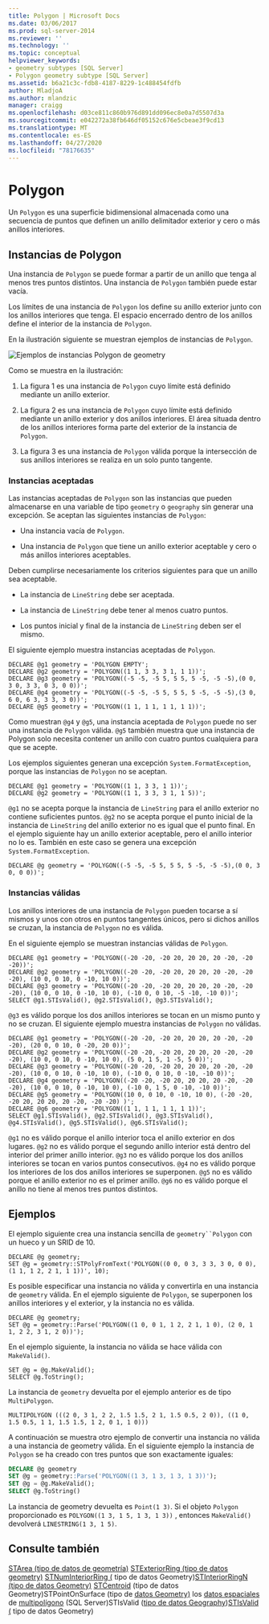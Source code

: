 ```yaml
---
title: Polygon | Microsoft Docs
ms.date: 03/06/2017
ms.prod: sql-server-2014
ms.reviewer: ''
ms.technology: ''
ms.topic: conceptual
helpviewer_keywords:
- geometry subtypes [SQL Server]
- Polygon geometry subtype [SQL Server]
ms.assetid: b6a21c3c-fdb8-4187-8229-1c488454fdfb
author: MladjoA
ms.author: mlandzic
manager: craigg
ms.openlocfilehash: d03ce811c860b976d891dd096ec8e0a7d5507d3a
ms.sourcegitcommit: e042272a38fb646df05152c676e5cbeae3f9cd13
ms.translationtype: MT
ms.contentlocale: es-ES
ms.lasthandoff: 04/27/2020
ms.locfileid: "78176635"
---
```

# <a name="polygon"></a>Polygon
  Un `Polygon` es una superficie bidimensional almacenada como una secuencia de puntos que definen un anillo delimitador exterior y cero o más anillos interiores.

## <a name="polygon-instances"></a>Instancias de Polygon
 Una instancia de `Polygon` se puede formar a partir de un anillo que tenga al menos tres puntos distintos. Una instancia de `Polygon` también puede estar vacía.

 Los límites de una instancia de `Polygon` los define su anillo exterior junto con los anillos interiores que tenga. El espacio encerrado dentro de los anillos define el interior de la instancia de `Polygon`.

 En la ilustración siguiente se muestran ejemplos de instancias de `Polygon`.

 ![Ejemplos de instancias Polygon de geometry](../../database-engine/media/polygon.gif "Ejemplos de instancias Polygon de geometry")

 Como se muestra en la ilustración:

1.  La figura 1 es una instancia de `Polygon` cuyo límite está definido mediante un anillo exterior.

2.  La figura 2 es una instancia de `Polygon` cuyo límite está definido mediante un anillo exterior y dos anillos interiores. El área situada dentro de los anillos interiores forma parte del exterior de la instancia de `Polygon`.

3.  La figura 3 es una instancia de `Polygon` válida porque la intersección de sus anillos interiores se realiza en un solo punto tangente.

### <a name="accepted-instances"></a>Instancias aceptadas
 Las instancias aceptadas de `Polygon` son las instancias que pueden almacenarse en una variable de tipo `geometry` o `geography` sin generar una excepción. Se aceptan las siguientes instancias de `Polygon`:

-   Una instancia vacía de `Polygon`.

-   Una instancia de `Polygon` que tiene un anillo exterior aceptable y cero o más anillos interiores aceptables.

 Deben cumplirse necesariamente los criterios siguientes para que un anillo sea aceptable.

-   La instancia de `LineString` debe ser aceptada.

-   La instancia de `LineString` debe tener al menos cuatro puntos.

-   Los puntos inicial y final de la instancia de `LineString` deben ser el mismo.

 El siguiente ejemplo muestra instancias aceptadas de `Polygon`.

```
DECLARE @g1 geometry = 'POLYGON EMPTY';
DECLARE @g2 geometry = 'POLYGON((1 1, 3 3, 3 1, 1 1))';
DECLARE @g3 geometry = 'POLYGON((-5 -5, -5 5, 5 5, 5 -5, -5 -5),(0 0, 3 0, 3 3, 0 3, 0 0))';
DECLARE @g4 geometry = 'POLYGON((-5 -5, -5 5, 5 5, 5 -5, -5 -5),(3 0, 6 0, 6 3, 3 3, 3 0))';
DECLARE @g5 geometry = 'POLYGON((1 1, 1 1, 1 1, 1 1))';
```

 Como muestran `@g4` y `@g5`, una instancia aceptada de `Polygon` puede no ser una instancia de `Polygon` válida. `@g5` también muestra que una instancia de Polygon solo necesita contener un anillo con cuatro puntos cualquiera para que se acepte.

 Los ejemplos siguientes generan una excepción `System.FormatException`, porque las instancias de `Polygon` no se aceptan.

```
DECLARE @g1 geometry = 'POLYGON((1 1, 3 3, 1 1))';
DECLARE @g2 geometry = 'POLYGON((1 1, 3 3, 3 1, 1 5))';
```

 `@g1` no se acepta porque la instancia de `LineString` para el anillo exterior no contiene suficientes puntos. `@g2` no se acepta porque el punto inicial de la instancia de `LineString` del anillo exterior no es igual que el punto final. En el ejemplo siguiente hay un anillo exterior aceptable, pero el anillo interior no lo es. También en este caso se genera una excepción `System.FormatException`.

```
DECLARE @g geometry = 'POLYGON((-5 -5, -5 5, 5 5, 5 -5, -5 -5),(0 0, 3 0, 0 0))';
```

### <a name="valid-instances"></a>Instancias válidas
 Los anillos interiores de una instancia de `Polygon` pueden tocarse a sí mismos y unos con otros en puntos tangentes únicos, pero si dichos anillos se cruzan, la instancia de `Polygon` no es válida.

 En el siguiente ejemplo se muestran instancias válidas de `Polygon`.

```
DECLARE @g1 geometry = 'POLYGON((-20 -20, -20 20, 20 20, 20 -20, -20 -20))';
DECLARE @g2 geometry = 'POLYGON((-20 -20, -20 20, 20 20, 20 -20, -20 -20), (10 0, 0 10, 0 -10, 10 0))';
DECLARE @g3 geometry = 'POLYGON((-20 -20, -20 20, 20 20, 20 -20, -20 -20), (10 0, 0 10, 0 -10, 10 0), (-10 0, 0 10, -5 -10, -10 0))';
SELECT @g1.STIsValid(), @g2.STIsValid(), @g3.STIsValid();
```

 `@g3` es válido porque los dos anillos interiores se tocan en un mismo punto y no se cruzan. El siguiente ejemplo muestra instancias de `Polygon` no válidas.

```
DECLARE @g1 geometry = 'POLYGON((-20 -20, -20 20, 20 20, 20 -20, -20 -20), (20 0, 0 10, 0 -20, 20 0))';
DECLARE @g2 geometry = 'POLYGON((-20 -20, -20 20, 20 20, 20 -20, -20 -20), (10 0, 0 10, 0 -10, 10 0), (5 0, 1 5, 1 -5, 5 0))';
DECLARE @g3 geometry = 'POLYGON((-20 -20, -20 20, 20 20, 20 -20, -20 -20), (10 0, 0 10, 0 -10, 10 0), (-10 0, 0 10, 0 -10, -10 0))';
DECLARE @g4 geometry = 'POLYGON((-20 -20, -20 20, 20 20, 20 -20, -20 -20), (10 0, 0 10, 0 -10, 10 0), (-10 0, 1 5, 0 -10, -10 0))';
DECLARE @g5 geometry = 'POLYGON((10 0, 0 10, 0 -10, 10 0), (-20 -20, -20 20, 20 20, 20 -20, -20 -20) )';
DECLARE @g6 geometry = 'POLYGON((1 1, 1 1, 1 1, 1 1))';
SELECT @g1.STIsValid(), @g2.STIsValid(), @g3.STIsValid(), @g4.STIsValid(), @g5.STIsValid(), @g6.STIsValid();
```

 `@g1` no es válido porque el anillo interior toca el anillo exterior en dos lugares. `@g2` no es válido porque el segundo anillo interior está dentro del interior del primer anillo interior. `@g3` no es válido porque los dos anillos interiores se tocan en varios puntos consecutivos. `@g4` no es válido porque los interiores de los dos anillos interiores se superponen. `@g5` no es válido porque el anillo exterior no es el primer anillo. `@g6` no es válido porque el anillo no tiene al menos tres puntos distintos.

## <a name="examples"></a>Ejemplos
 El ejemplo siguiente crea una instancia sencilla de `geometry``Polygon` con un hueco y un SRID de 10.

```
DECLARE @g geometry;
SET @g = geometry::STPolyFromText('POLYGON((0 0, 0 3, 3 3, 3 0, 0 0), (1 1, 1 2, 2 1, 1 1))', 10);
```

 Es posible especificar una instancia no válida y convertirla en una instancia de `geometry` válida. En el ejemplo siguiente de `Polygon`, se superponen los anillos interiores y el exterior, y la instancia no es válida.

```
DECLARE @g geometry;
SET @g = geometry::Parse('POLYGON((1 0, 0 1, 1 2, 2 1, 1 0), (2 0, 1 1, 2 2, 3 1, 2 0))');
```

 En el ejemplo siguiente, la instancia no válida se hace válida con `MakeValid()`.

```
SET @g = @g.MakeValid();
SELECT @g.ToString();
```

 La instancia de `geometry` devuelta por el ejemplo anterior es de tipo `MultiPolygon`.

```
MULTIPOLYGON (((2 0, 3 1, 2 2, 1.5 1.5, 2 1, 1.5 0.5, 2 0)), ((1 0, 1.5 0.5, 1 1, 1.5 1.5, 1 2, 0 1, 1 0)))
```

 A continuación se muestra otro ejemplo de convertir una instancia no válida a una instancia de geometry válida. En el siguiente ejemplo la instancia de `Polygon` se ha creado con tres puntos que son exactamente iguales:

```sql
DECLARE @g geometry
SET @g = geometry::Parse('POLYGON((1 3, 1 3, 1 3, 1 3))');
SET @g = @g.MakeValid();
SELECT @g.ToString()
```

 La instancia de geometry devuelta es `Point(1 3)`.  Si el objeto `Polygon` proporcionado es `POLYGON((1 3, 1 5, 1 3, 1 3))` , entonces `MakeValid()` devolverá `LINESTRING(1 3, 1 5)`.

## <a name="see-also"></a>Consulte también
 [STArea &#40;tipo de datos de geometría&#41;](/sql/t-sql/spatial-geometry/starea-geometry-data-type) [STExteriorRing &#40;tipo de datos geometry&#41;](/sql/t-sql/spatial-geometry/stexteriorring-geometry-data-type) [STNumInteriorRing &#40;](/sql/t-sql/spatial-geometry/stnuminteriorring-geometry-data-type) tipo de datos Geometry&#41;[STInteriorRingN &#40;tipo de datos Geometry&#41;](/sql/t-sql/spatial-geometry/stinteriorringn-geometry-data-type) [STCentroid](/sql/t-sql/spatial-geometry/stcentroid-geometry-data-type) &#40;tipo de datos Geometry&#41;STPointOnSurface &#40;tipo de [datos Geometry&#41;](/sql/t-sql/spatial-geometry/stpointonsurface-geometry-data-type) los [datos espaciales](../spatial/spatial-data-sql-server.md) de [multipolígono](../spatial/polygon.md) &#40;SQL Server&#41;STIsValid &#40;[tipo de datos Geography](/sql/t-sql/spatial-geography/stisvalid-geography-data-type)&#41;[STIsValid &#40;](/sql/t-sql/spatial-geometry/stisvalid-geometry-data-type) tipo de datos Geometry&#41;


